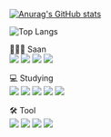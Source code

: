 
[![Anurag's GitHub stats](https://github-readme-stats.vercel.app/api?username=Hansan529&theme=github_dark)](https://github.com/anuraghazra/github-readme-stats)

![Top Langs](https://github-readme-stats.vercel.app/api/top-langs/?username=Hansan529&layout=compact&theme=github_dark)

    
🧑🏻‍💻 Saan   
<a href="https://github.com/Hansan529" target="_blank"><img src="https://img.shields.io/badge/Github-181717?style=flat-square&logo=github&logoColor=white"/></a>
<a href="https://hansan529.github.io" target="_blank"><img src="https://img.shields.io/badge/GithubPage-222222?style=flat-square&logo=githubpages&logoColor=white"/></a>
<a href="https://www.instagram.com/ssan_code/" target="_blank"><img src="https://img.shields.io/badge/instagram-E4405F?style=flat-square&logo=instagram&logoColor=white"/></a>
<a href="https://www.facebook.com/profile.php?id=100068705884380" target="_blank"><img src="https://img.shields.io/badge/facebook-1877F2?style=flat-square&logo=facebook&logoColor=white"/></a>

💻 Studying   
<a href="" target="_blank"><img src="https://img.shields.io/badge/HTML5-E34F26?style=flat-square&logo=html5&logoColor=white"/></a>
<a href="" target="_blank"><img src="https://img.shields.io/badge/CSS3-1572B6?style=flat-square&logo=css3&logoColor=white"/></a>
<a href="" target="_blank"><img src="https://img.shields.io/badge/Javascript-F7DF1E?style=flat-square&logo=javascript&logoColor=black"/></a>
<a href="" target="_blank"><img src="https://img.shields.io/badge/Git-F05032?style=flat-square&logo=git&logoColor=white"/></a>
<a href="" target="_blank"><img src="https://img.shields.io/badge/React-61DAFB?style=flat-square&logo=react&logoColor=white"/></a>

🛠️ Tool   
<a href="https://code.visualstudio.com" target="_blank"><img src="https://img.shields.io/badge/VisualStudioCode-007ACC?style=flat-square&logo=visualstudiocode&logoColor=white"/></a>
<a href="https://github.com" target="_blank"><img src="https://img.shields.io/badge/Github-181717?style=flat-square&logo=github&logoColor=white"/></a>
<a href="https://www.adobe.com/products/photoshop.html" target="_blank"><img src="https://img.shields.io/badge/Photoshop-31A8FF?style=flat-square&logo=adobephotoshop&logoColor=black"/></a>
<a href="https://www.adobe.com/products/illustrator.html" target="_blank"><img src="https://img.shields.io/badge/Illustrator-FF9A00?style=flat-square&logo=adobeillustrator&logoColor=black"/></a>

